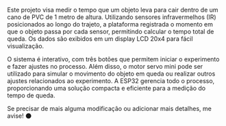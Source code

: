 

Este projeto visa medir o tempo que um objeto leva para cair dentro de um cano de PVC de 1 metro de altura. Utilizando sensores infravermelhos (IR) posicionados ao longo do trajeto, a plataforma registrada o momento em que o objeto passa por cada sensor, permitindo calcular o tempo total de queda. Os dados são exibidos em um display LCD 20x4 para fácil visualização.

O sistema é interativo, com três botões que permitem iniciar o experimento e fazer ajustes no processo. Além disso, o motor servo mini pode ser utilizado para simular o movimento do objeto em queda ou realizar outros ajustes relacionados ao experimento. A ESP32 gerencia todo o processo, proporcionando uma solução compacta e eficiente para a medição do tempo de queda.

Se precisar de mais alguma modificação ou adicionar mais detalhes, me avise! 🌑
